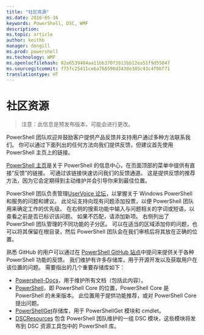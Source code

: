 ```yaml
---
title: "社区资源"
ms.date: 2016-05-16
keywords: PowerShell, DSC, WMF
description: 
ms.topic: article
author: keithb
manager: dongill
ms.prod: powershell
ms.technology: WMF
ms.openlocfilehash: 82e6539484aa11bb370f3011bb12ea51f9d55047
ms.sourcegitcommit: f75fc25411ce6a768596d3438e385c43c4f0bf71
translationtype: HT
---
```

# <a name="community-resources"></a>社区资源 #
> 注意：此信息是预发布版本，可能会进行更改。

PowerShell 团队欢迎并鼓励客户提供产品反馈并支持用户通过多种方法联系我们。
你可以通过下面列出的任何方法向我们提供反馈，但建议首先使用 PowerShell 主页上的链接。  

[PowerShell 主页](https://microsoft.com/powershell)是关于 PowerShell 的信息中心，在页面顶部的菜单中提供有直接“反馈”的链接。 可通过该链接快速访问我们的反馈通道。
这是提供反馈的推荐方法，因为它会定期得到主动维护并会引导你来到最佳位置。  
 
PowerShell 团队负责管理[UserVoice 论坛](https://windowsserver.uservoice.com/forums/301869-powershell/)，以掌握关于 Windows PowerShell 和服务的问题和建议。 此论坛支持向现有问题添加投票，以便 PowerShell 团队用来确定工作的优先级。
在右侧的搜索功能中输入与问题相关的字词或短语，以查看之前是否已标识该问题。
如果不匹配，请添加新项。 右侧列出了 PowerShell 团队管理的不同功能的子分区。
可以在适当的区域添加你的问题，也可以将其保留在根目录，然后 PowerShell 团队会在我们审核后将其放在正确的位置。

熟悉 GitHub 的用户可以通过在 [PowerShell GitHub 站点](https://github.com/powershell)中提问来提供关于各种 PowerShell 功能的反馈。
我们维护有许多存储库，用于开源开发以及获取用户在该位置的问题。 需要指出的几个重要存储库如下：

* [Powershell-Docs](https://github.com/PowerShell/powershell-docs)，用于维护所有文档（包括此内容）。 
* [PowerShell](https://github.com/PowerShell/powershell)，即 PowerShell Core 的位置，PowerShell Core 是 PowerShell 的未来版本。 此位置用于提供功能推荐，或对 PowerShell Core 提出问题。   
* [PowerShellGet](https://github.com/PowerShell/powershellget)存储库，用于 PowerShellGet 模块和 cmdlet。
* [DSCResources](https://github.com/PowerShell/DscResources) 包含 PowerShell 团队维护的一组 DSC 模块，这些模块将发布到 DSC 资源工具包中的 PowerShell 库。

